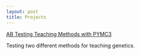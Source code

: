 ```yaml
---
layout: post
title: Projects
---
```



[AB Testing Teaching Methods with PYMC3]( https://github.com/JoomiK/AB-testing-teaching-methods/blob/master/AB%20Testing%20teaching%20methods.ipynb)

Testing two different methods for teaching genetics.
